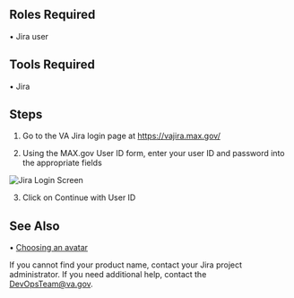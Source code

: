 ## Roles Required
•	Jira user
## Tools Required
•	Jira
## Steps
1.	Go to the VA Jira login page at https://vajira.max.gov/

2.	Using the MAX.gov User ID form, enter your user ID and password into the appropriate fields

![Jira Login Screen](/DevOps-Coms-Public/assets/images/jira/jira_login_step2img.png)

3.	Click on Continue with User ID

## See Also
•	[Choosing an avatar](/_posts/2019-12-20-Jira-Choose-Avatar.md)


If you cannot find your product name, contact your Jira project administrator. 
If you need additional help, contact the DevOpsTeam@va.gov.
